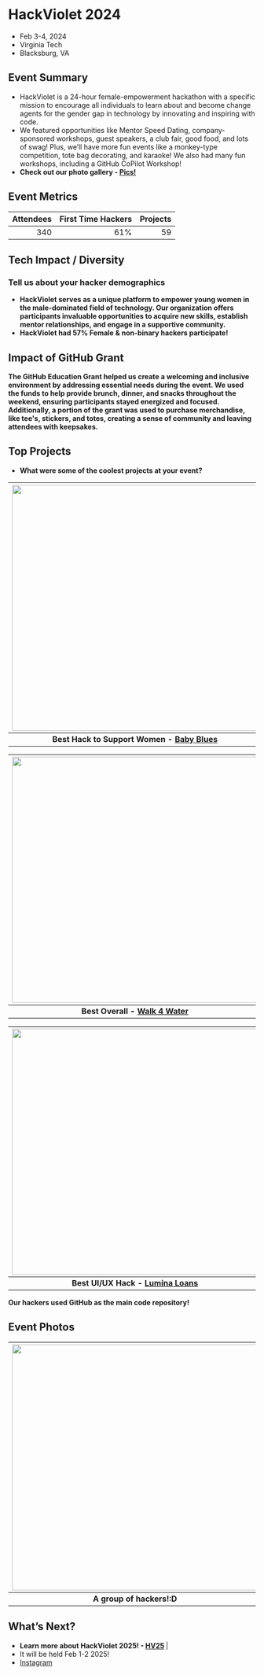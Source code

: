 
# HackViolet 2024
 - Feb 3-4, 2024 
 - Virginia Tech
 - Blacksburg, VA  

## Event Summary
- HackViolet is a 24-hour female-empowerment hackathon with a specific mission to encourage all individuals to learn about and become change agents for the gender gap in technology by innovating and inspiring with code. 
- We featured opportunities like Mentor Speed Dating, company-sponsored workshops, guest speakers, a club fair, good food, and lots of swag! Plus, we’ll have more fun events like a monkey-type competition, tote bag decorating, and karaoke! We also had many fun workshops, including a GitHub CoPilot Workshop!
- <b> Check out our photo gallery - [Pics!](https://hackviolet2024.devpost.com/project-gallery) 

## Event Metrics 

| Attendees |First Time Hackers| Projects|
|---------------:|--------------:|------------:|
|340|61%|59|



## Tech Impact / Diversity 

### Tell us about your hacker demographics
 - HackViolet serves as a unique platform to empower young women in the male-dominated field of technology. Our organization offers participants invaluable opportunities to acquire new skills, establish mentor relationships, and engage in a supportive community. 
 - HackViolet had 57% Female & non-binary hackers participate! 


## Impact of GitHub Grant
The GitHub Education Grant helped us create a welcoming and inclusive environment by addressing essential needs during the event. We used the funds to help provide brunch, dinner, and snacks throughout the weekend, ensuring participants stayed energized and focused. Additionally, a portion of the grant was used to purchase merchandise, like tee's, stickers, and totes, creating a sense of community and leaving attendees with keepsakes. 


## Top Projects

- What were some of the coolest projects at your event? <br>
  

| <img src="https://github.com/user-attachments/assets/d2215e23-a603-4de7-9dec-83f58480d40f" width="500" height="auto"> |
|:--:|
| <b>Best Hack to Support Women - [Baby Blues](https://devpost.com/software/baby-blues) </b>|

| <img src="https://github.com/user-attachments/assets/9ca7d846-c804-4ab5-b8f0-2bb31c2a5f25" width="500" height="auto"> |
|:--:|
| <b> Best Overall - [Walk 4 Water](https://devpost.com/software/walk-4-water)  </b>|

| <img src="https://github.com/user-attachments/assets/3926ebbe-f910-48ae-93de-352da8cdafcf" width="500" height="auto"> |
|:--:|
| <b> Best UI/UX Hack - [Lumina Loans](https://devpost.com/software/lumina-loans-microloan-and-grant-finder-app)  </b>|

Our hackers used GitHub as the main code repository!


## Event Photos

| <img src="https://github.com/user-attachments/assets/48bc3c5b-aa13-4dd4-b7ce-6812d05e45c2" width="500" height="auto"> |
|:--:|
| <b> A group of hackers!:D </b>|

## What’s Next?
- Learn more about HackViolet 2025! - [HV25](https://main--hackviolet.netlify.app/#landing)  </b>|
- It will be held Feb 1-2 2025!
- [Instagram](https://www.instagram.com/hackvioletvt?utm_source=ig_web_button_share_sheet&igsh=ZDNlZDc0MzIxNw==)
